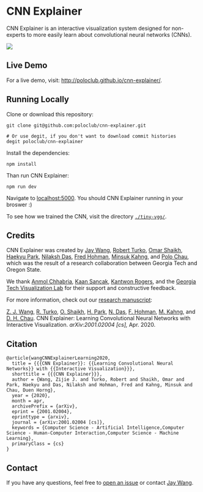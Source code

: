 # CNN Explainer

CNN Explainer is an interactive visualization system designed for non-experts
to more easily learn about convolutional neural networks (CNNs).

<a href="https://youtu.be/udVN7fPvGe0" target="_blank"><img src="./public/assets/figures/youtube-thumbnail.png" style="max-width:100%;"></a>

## Live Demo

For a live demo, visit: http://poloclub.github.io/cnn-explainer/.

## Running Locally

Clone or download this repository:

```
git clone git@github.com:poloclub/cnn-explainer.git

# Or use degit, if you don't want to download commit histories
degit poloclub/cnn-explainer
```

Install the dependencies:

```
npm install
```

Than run CNN Explainer:

```
npm run dev
```

Navigate to [localhost:5000](localhost:5000). You should CNN Explainer running in your broswer :)

To see how we trained the CNN, visit the directory [`./tiny-vgg/`](tiny-vgg).

## Credits

CNN Explainer was created by 
<a href="https://zijie.wang/">Jay Wang</a>,
<a href="https://www.linkedin.com/in/robert-turko/">Robert Turko</a>, 
<a href="http://oshaikh.com/">Omar Shaikh</a>,
<a href="https://haekyu.com/">Haekyu Park</a>,
<a href="http://nilakshdas.com/">Nilaksh Das</a>,
<a href="https://fredhohman.com/">Fred Hohman</a>,
<a href="http://minsuk.com">Minsuk Kahng</a>, and
<a href="https://www.cc.gatech.edu/~dchau/">Polo Chau</a>,
which was the result of a research collaboration between 
Georgia Tech and Oregon State.

We thank
[Anmol Chhabria](https://www.linkedin.com/in/anmolchhabria),
[Kaan Sancak](https://kaansancak.com),
[Kantwon Rogers](https://www.kantwon.com), and the
[Georgia Tech Visualization Lab](http://vis.gatech.edu)
for their support and constructive feedback.

For more information, check out our [research manuscript](https://arxiv.org/abs/2001.02004):

[Z. J. Wang](https://zijie.wang/),
[R. Turko](https://www.linkedin.com/in/robert-turko/),
[O. Shaikh](http://oshaikh.com/),
[H. Park](https://haekyu.com/),
[N. Das](http://nilakshdas.com/),
[F. Hohman](https://fredhohman.com/),
[M. Kahng](http://minsuk.com),
and [D. H. Chau](https://www.cc.gatech.edu/~dchau/).
CNN Explainer: Learning Convolutional Neural Networks with Interactive Visualization.
<i>arXiv:2001.02004 [cs],</i>
Apr. 2020.


## Citation
```
@article{wangCNNExplainerLearning2020,
  title = {{{CNN Explainer}}: {{Learning Convolutional Neural Networks}} with {{Interactive Visualization}}},
  shorttitle = {{{CNN Explainer}}},
  author = {Wang, Zijie J. and Turko, Robert and Shaikh, Omar and Park, Haekyu and Das, Nilaksh and Hohman, Fred and Kahng, Minsuk and Chau, Duen Horng},
  year = {2020},
  month = apr,
  archivePrefix = {arXiv},
  eprint = {2001.02004},
  eprinttype = {arxiv},
  journal = {arXiv:2001.02004 [cs]},
  keywords = {Computer Science - Artificial Intelligence,Computer Science - Human-Computer Interaction,Computer Science - Machine Learning},
  primaryClass = {cs}
}
```

## Contact

If you have any questions, feel free to [open an issue](https://github.com/poloclub/cnn-explainer/issues/new/choose) or contact [Jay Wang](www.zijie.wang).


